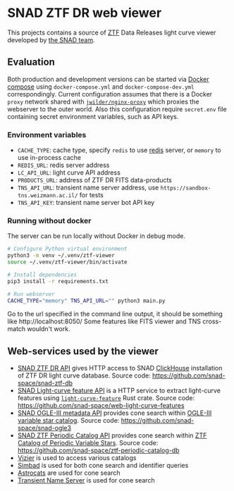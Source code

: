 # SNAD ZTF DR web viewer

This projects contains a source of [ZTF](http://ztf.caltech.edu) Data Releases light curve viewer developed by [the SNAD team](http://snad.space).

## Evaluation

 Both production and development versions can be started via [Docker compose](https://docs.docker.com/compose/) using `docker-compose.yml` and `docker-compose-dev.yml` correspondingly.
 Current configuration assumes that there is a Docker `proxy` network shared with [`jwilder/nginx-proxy`](https://github.com/jwilder/nginx-proxy) which proxies the webserver to the outer world.
 Also this configuration require `secret.env` file containing secret environment variables, such as API keys. 

### Environment variables

- `CACHE_TYPE`: cache type, specify `redis` to use [redis](https://redis.io) server, or `memory` to use in-process cache
- `REDIS_URL`: redis server address
- `LC_API_URL`: light curve API address
- `PRODUCTS_URL`: address of ZTF DR FITS data-products 
- `TNS_API_URL`: transient name server address, use `https://sandbox-tns.weizmann.ac.il/` for tests
- `TNS_API_KEY`: transient name server bot API key

### Running without docker

The server can be run locally without Docker in debug mode.

```sh
# Configure Python virtual environment
python3 -m venv ~/.venv/ztf-viewer
source ~/.venv/ztf-viewer/bin/activate

# Install dependencies
pip3 install -r requirements.txt

# Run webserver
CACHE_TYPE="memory" TNS_API_URL="" python3 main.py
```

Go to the url specified in the command line output, it should be something like http://localhost:8050/
Some features like FITS viewer and TNS cross-match wouldn't work.

## Web-services used by the viewer

- [SNAD ZTF DR API](http://db.ztf.snad.space) gives HTTP access to SNAD [ClickHouse](//cliclhouse.tech) installation of ZTF DR light curve database. Source code: https://github.com/snad-space/snad-ztf-db
- [SNAD Light-curve feature API](http://features.lc.snad.space/help) is a HTTP service to extract light-curve features using [`light-curve-feature`](//crates.io/crates/light-curve-feature) Rust crate. Source code: https://github.com/snad-space/web-light-curve-features
- [SNAD OGLE-III metadata API](http://ogle3.snad.space/) provides cone search within [OGLE-III variable star catalog](http://ogledb.astrouw.edu.pl/~ogle/CVS/). Source code: https://github.com/snad-space/snad-ogle3
- [SNAD ZTF Periodic Catalog API](http://periodic.ztf.snad.space) provides cone search within [ZTF Catalog of Periodic Variable Stars](http://variables.cn:88/ztf/). Source code: https://github.com/snad-space/ztf-periodic-catalog-db
- [Vizier](https://vizier.u-strasbg.fr) is used to access various catalogs
- [Simbad](http://simbad.u-strasbg.fr) is used for both cone search and identifier queries
- [Astrocats](https://astrocats.space) are used for cone search
- [Transient Name Server](//www.wis-tns.org) is used for cone search
